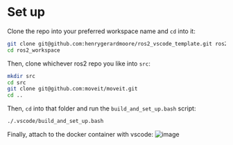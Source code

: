 # Set up
Clone the repo into your preferred workspace name and `cd` into it:
```bash
git clone git@github.com:henrygerardmoore/ros2_vscode_template.git ros2_workspace
cd ros2_workspace
```

Then, clone whichever ros2 repo you like into `src`:
```bash
mkdir src
cd src
git clone git@github.com:moveit/moveit.git
cd ..
```

Then, `cd` into that folder and run the `build_and_set_up.bash` script:
```bash
./.vscode/build_and_set_up.bash
```

Finally, attach to the docker container with vscode:
![image](https://github.com/henrygerardmoore/ros2_vscode_template/assets/44307180/ae93aba0-6360-4f66-8604-b03fbafde3b5)
